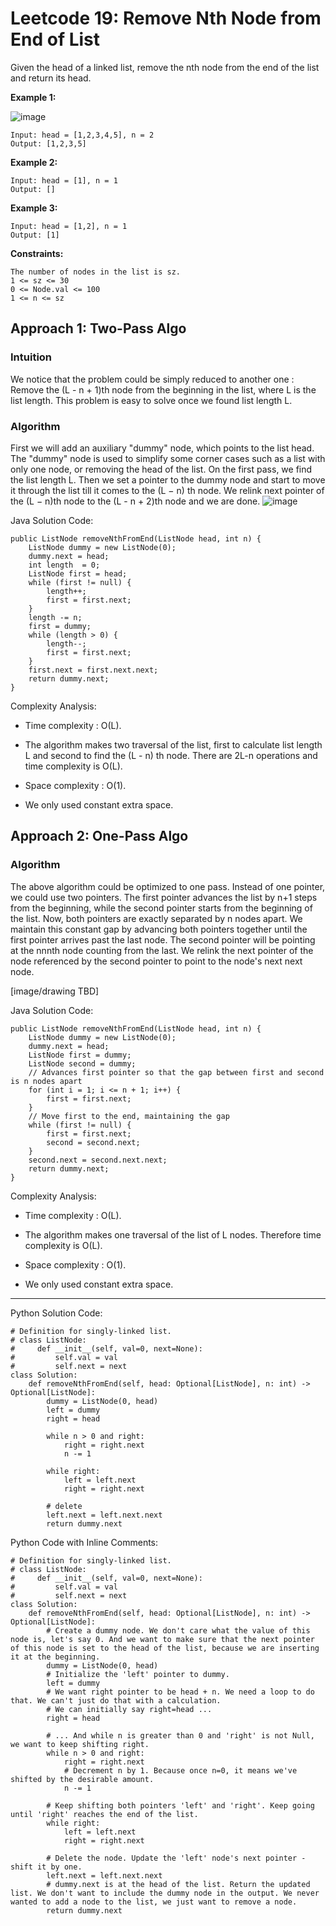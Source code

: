 # Leetcode 19: Remove Nth Node from End of List

Given the head of a linked list, remove the nth node from the end of the list and return its head.

 

__Example 1:__

![image](https://github.com/lana-20/leetcode-19/assets/70295997/afcc44c7-18a6-45a9-88c9-ec8229f3350e)

```
Input: head = [1,2,3,4,5], n = 2
Output: [1,2,3,5]
```

__Example 2:__
```
Input: head = [1], n = 1
Output: []
```

__Example 3:__
```
Input: head = [1,2], n = 1
Output: [1]
```

__Constraints:__
```
The number of nodes in the list is sz.
1 <= sz <= 30
0 <= Node.val <= 100
1 <= n <= sz
```

## Approach 1: Two-Pass Algo

### Intuition

We notice that the problem could be simply reduced to another one : Remove the (L - n + 1)th node from the beginning in the list, where L is the list length. This problem is easy to solve once we found list length L.

### Algorithm

First we will add an auxiliary "dummy" node, which points to the list head. The "dummy" node is used to simplify some corner cases such as a list with only one node, or removing the head of the list. On the first pass, we find the list length L. Then we set a pointer to the dummy node and start to move it through the list till it comes to the (L − n) th node. We relink next pointer of the (L − n)th node to the (L - n + 2)th node and we are done.
![image](https://github.com/lana-20/leetcode-19/assets/70295997/11bfaa41-a4f2-4cbd-8598-48572084c04b)


Java Solution Code:

```
public ListNode removeNthFromEnd(ListNode head, int n) {
    ListNode dummy = new ListNode(0);
    dummy.next = head;
    int length  = 0;
    ListNode first = head;
    while (first != null) {
        length++;
        first = first.next;
    }
    length -= n;
    first = dummy;
    while (length > 0) {
        length--;
        first = first.next;
    }
    first.next = first.next.next;
    return dummy.next;
}
```

Complexity Analysis:

- Time complexity : O(L).

- The algorithm makes two traversal of the list, first to calculate list length L and second to find the (L - n) th node. There are 2L-n operations and time complexity is O(L).

- Space complexity : O(1).

- We only used constant extra space.


## Approach 2: One-Pass Algo

### Algorithm

The above algorithm could be optimized to one pass. Instead of one pointer, we could use two pointers. The first pointer advances the list by n+1 steps from the beginning, while the second pointer starts from the beginning of the list. Now, both pointers are exactly separated by n  nodes apart. We maintain this constant gap by advancing both pointers together until the first pointer arrives past the last node. The second pointer will be pointing at the nnnth node counting from the last.
We relink the next pointer of the node referenced by the second pointer to point to the node's next next node.

[image/drawing TBD]

Java Solution Code:

```
public ListNode removeNthFromEnd(ListNode head, int n) {
    ListNode dummy = new ListNode(0);
    dummy.next = head;
    ListNode first = dummy;
    ListNode second = dummy;
    // Advances first pointer so that the gap between first and second is n nodes apart
    for (int i = 1; i <= n + 1; i++) {
        first = first.next;
    }
    // Move first to the end, maintaining the gap
    while (first != null) {
        first = first.next;
        second = second.next;
    }
    second.next = second.next.next;
    return dummy.next;
}
```

Complexity Analysis:

- Time complexity : O(L).

- The algorithm makes one traversal of the list of L nodes. Therefore time complexity is O(L).

- Space complexity : O(1).

- We only used constant extra space.

----

Python Solution Code:
```
# Definition for singly-linked list.
# class ListNode:
#     def __init__(self, val=0, next=None):
#         self.val = val
#         self.next = next
class Solution:
    def removeNthFromEnd(self, head: Optional[ListNode], n: int) -> Optional[ListNode]:
        dummy = ListNode(0, head)
        left = dummy
        right = head

        while n > 0 and right:
            right = right.next
            n -= 1

        while right:
            left = left.next
            right = right.next

        # delete
        left.next = left.next.next
        return dummy.next
```

Python Code with Inline Comments:
```
# Definition for singly-linked list.
# class ListNode:
#     def __init__(self, val=0, next=None):
#         self.val = val
#         self.next = next
class Solution:
    def removeNthFromEnd(self, head: Optional[ListNode], n: int) -> Optional[ListNode]:
        # Create a dummy node. We don't care what the value of this node is, let's say 0. And we want to make sure that the next pointer of this node is set to the head of the list, because we are inserting it at the beginning.
        dummy = ListNode(0, head)
        # Initialize the 'left' pointer to dummy.
        left = dummy
        # We want right pointer to be head + n. We need a loop to do that. We can't just do that with a calculation.
        # We can initially say right=head ...
        right = head

        # ... And while n is greater than 0 and 'right' is not Null, we want to keep shifting right.
        while n > 0 and right:
            right = right.next
            # Decrement n by 1. Because once n=0, it means we've shifted by the desirable amount.
            n -= 1

        # Keep shifting both pointers 'left' and 'right'. Keep going until 'right' reaches the end of the list.
        while right:
            left = left.next
            right = right.next

        # Delete the node. Update the 'left' node's next pointer - shift it by one.
        left.next = left.next.next
        # dummy.next is at the head of the list. Return the updated list. We don't want to include the dummy node in the output. We never wanted to add a node to the list, we just want to remove a node.
        return dummy.next

```


